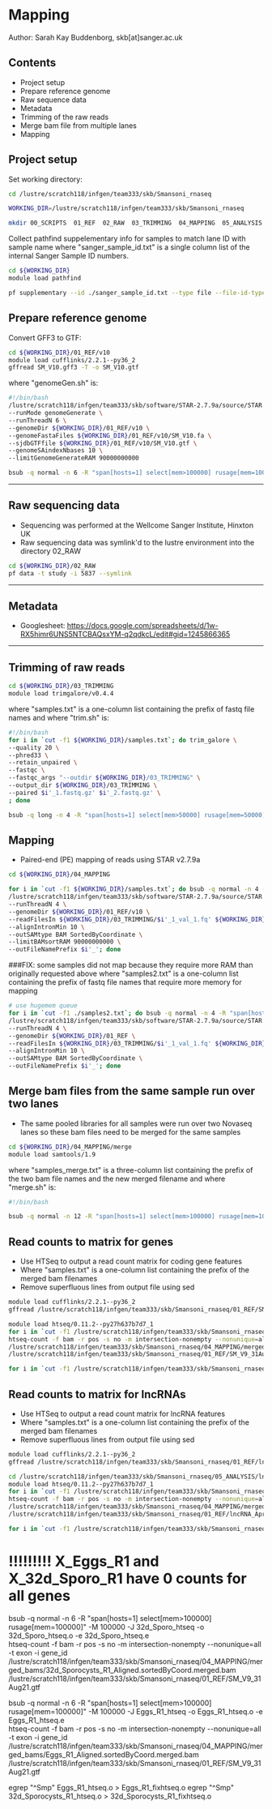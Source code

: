 # Mapping

Author: Sarah Kay Buddenborg, skb[at]sanger.ac.uk

## Contents
- Project setup
- Prepare reference genome
- Raw sequence data
- Metadata
- Trimming of the raw reads
- Merge bam file from multiple lanes
- Mapping

## Project setup
Set working directory:

```bash
cd /lustre/scratch118/infgen/team333/skb/Smansoni_rnaseq

WORKING_DIR=/lustre/scratch118/infgen/team333/skb/Smansoni_rnaseq

mkdir 00_SCRIPTS  01_REF  02_RAW  03_TRIMMING  04_MAPPING  05_ANALYSIS
```

Collect pathfind suppelementary info for samples to match lane ID with sample name
where "sanger_sample_id.txt" is a single column list of the internal Sanger Sample ID numbers.

```bash
cd ${WORKING_DIR}
module load pathfind

pf supplementary --id ./sanger_sample_id.txt --type file --file-id-type samples > samples_info.txt
```



## Prepare reference genome
Convert GFF3 to GTF:
```bash
cd ${WORKING_DIR}/01_REF/v10
module load cufflinks/2.2.1--py36_2
gffread SM_V10.gff3 -T -o SM_V10.gtf
```

where "genomeGen.sh" is:

```bash
#!/bin/bash
/lustre/scratch118/infgen/team333/skb/software/STAR-2.7.9a/source/STAR \
--runMode genomeGenerate \
--runThreadN 6 \
--genomeDir ${WORKING_DIR}/01_REF/v10 \
--genomeFastaFiles ${WORKING_DIR}/01_REF/v10/SM_V10.fa \
--sjdbGTFfile ${WORKING_DIR}/01_REF/v10/SM_V10.gtf \
--genomeSAindexNbases 10 \
--limitGenomeGenerateRAM 90000000000
```

```bash
bsub -q normal -n 6 -R "span[hosts=1] select[mem>100000] rusage[mem=100000]" -M 100000 -J genomeGen -o genomeGen.o -e genomeGen.e ./genomeGen.sh
```
---

## Raw sequencing data
- Sequencing was performed at the Wellcome Sanger Institute, Hinxton UK
- Raw sequencing data was symlink'd to the lustre environment into the directory 02_RAW

```bash
cd ${WORKING_DIR}/02_RAW
pf data -t study -i 5837 --symlink
```
---

## Metadata
- Googlesheet: https://docs.google.com/spreadsheets/d/1w-RX5himr6UNS5NTCBAQsxYM-q2qdkcL/edit#gid=1245866365

---

## Trimming of raw reads
```bash
cd ${WORKING_DIR}/03_TRIMMING
module load trimgalore/v0.4.4
```

where "samples.txt" is a one-column list containing the prefix of fastq file names
and where "trim.sh" is:

```bash
#!/bin/bash
for i in `cut -f1 ${WORKING_DIR}/samples.txt`; do trim_galore \
--quality 20 \
--phred33 \
--retain_unpaired \
--fastqc \
--fastqc_args "--outdir ${WORKING_DIR}/03_TRIMMING" \
--output_dir ${WORKING_DIR}/03_TRIMMING \
--paired $i'_1.fastq.gz' $i'_2.fastq.gz' \
; done
```

```bash
bsub -q long -n 4 -R "span[hosts=1] select[mem>50000] rusage[mem=50000]" -M 50000 -J trim -o trim.o -e trim.e ./trim.sh
```

## Mapping
- Paired-end (PE) mapping of reads using STAR v2.7.9a
```bash
cd ${WORKING_DIR}/04_MAPPING
```

```bash
for i in `cut -f1 ${WORKING_DIR}/samples.txt`; do bsub -q normal -n 4 -R "span[hosts=1] select[mem>100000] rusage[mem=100000]" -M 100000 -J $i -o $i'.o' -e $i'.e' \
/lustre/scratch118/infgen/team333/skb/software/STAR-2.7.9a/source/STAR \
--runThreadN 4 \
--genomeDir ${WORKING_DIR}/01_REF/v10 \
--readFilesIn ${WORKING_DIR}/03_TRIMMING/$i'_1_val_1.fq' ${WORKING_DIR}/03_TRIMMING/$i'_2_val_2.fq' \
--alignIntronMin 10 \
--outSAMtype BAM SortedByCoordinate \
--limitBAMsortRAM 90000000000 \
--outFileNamePrefix $i'_'; done
```

###FIX: some samples did not map because they require more RAM than originally requested above
where "samples2.txt" is a one-column list containing the prefix of fastq file names that require more memory for mapping

```bash
# use hugemem queue
for i in `cut -f1 ./samples2.txt`; do bsub -q normal -n 4 -R "span[hosts=1] select[mem>100000] rusage[mem=100000]" -M 100000 -J $i -o $i'.o' -e $i'.e' \
/lustre/scratch118/infgen/team333/skb/software/STAR-2.7.9a/source/STAR \
--runThreadN 4 \
--genomeDir ${WORKING_DIR}/01_REF \
--readFilesIn ${WORKING_DIR}/03_TRIMMING/$i'_1_val_1.fq' ${WORKING_DIR}/03_TRIMMING/$i'_2_val_2.fq' \
--alignIntronMin 10 \
--outSAMtype BAM SortedByCoordinate \
--outFileNamePrefix $i'_'; done
```

## Merge bam files from the same sample run over two lanes
- The same pooled libraries for all samples were run over two Novaseq lanes so these bam files need to be merged for the same samples

```bash
cd ${WORKING_DIR}/04_MAPPING/merge
module load samtools/1.9
```
where "samples_merge.txt" is a three-column list containing the prefix of the two bam file names and the new merged filename
and where "merge.sh" is:

```bash
#!/bin/bash

```

```bash
bsub -q normal -n 12 -R "span[hosts=1] select[mem>100000] rusage[mem=100000]" -M 100000 -J merge -o merge.o -e merge.e ./merge.sh
```

## Read counts to matrix for genes
- Use HTSeq to output a read count matrix for coding gene features
- Where "samples.txt" is a one-column list containing the prefix of the merged bam filenames
- Remove superfluous lines from output file using sed

```bash
module load cufflinks/2.2.1--py36_2
gffread /lustre/scratch118/infgen/team333/skb/Smansoni_rnaseq/01_REF/SM_V9_31Aug21.gff -T -o /lustre/scratch118/infgen/team333/skb/Smansoni_rnaseq/01_REF/SM_V9_31Aug21.gtf

module load htseq/0.11.2--py27h637b7d7_1
for i in `cut -f1 /lustre/scratch118/infgen/team333/skb/Smansoni_rnaseq/05_ANALYSIS/samples.txt`; do bsub -q normal -n 4 -R "span[hosts=1] select[mem>100000] rusage[mem=100000]" -M 100000 -J $i'htseq' -o $i'htseq.o' -e $i'htseq.e' \
htseq-count -f bam -r pos -s no -m intersection-nonempty --nonunique=all -t exon -i gene_id \
/lustre/scratch118/infgen/team333/skb/Smansoni_rnaseq/04_MAPPING/merged_bams/$i'_Aligned.sortedByCoord.merged.bam' \
/lustre/scratch118/infgen/team333/skb/Smansoni_rnaseq/01_REF/SM_V9_31Aug21.gtf; done

for i in `cut -f1 /lustre/scratch118/infgen/team333/skb/Smansoni_rnaseq/05_ANALYSIS/samples.txt`; do cat $i'htseq.o' | egrep "^Smp" $i'htseq.o' > $i'_fixhtseq.o'; done 
```

## Read counts to matrix for lncRNAs
- Use HTSeq to output a read count matrix for lncRNA features
- Where "samples.txt" is a one-column list containing the prefix of the merged bam filenames
- Remove superfluous lines from output file using sed

```bash
module load cufflinks/2.2.1--py36_2
gffread /lustre/scratch118/infgen/team333/skb/Smansoni_rnaseq/01_REF/lncRNA_April2021.NameChanged.addedType.gff3 -T -o /lustre/scratch118/infgen/team333/skb/Smansoni_rnaseq/01_REF/lncRNA_April2021.NameChanged.addedType.gtf

cd /lustre/scratch118/infgen/team333/skb/Smansoni_rnaseq/05_ANALYSIS/lncRNA_htseq
module load htseq/0.11.2--py27h637b7d7_1
for i in `cut -f1 /lustre/scratch118/infgen/team333/skb/Smansoni_rnaseq/05_ANALYSIS/samples.txt`; do bsub -q normal -n 4 -R "span[hosts=1] select[mem>100000] rusage[mem=100000]" -M 100000 -J $i'htseq' -o $i'htseq.o' -e $i'htseq.e' \
htseq-count -f bam -r pos -s no -m intersection-nonempty --nonunique=all -t exon -i gene_id \
/lustre/scratch118/infgen/team333/skb/Smansoni_rnaseq/04_MAPPING/merged_bams/$i'_Aligned.sortedByCoord.merged.bam' \
/lustre/scratch118/infgen/team333/skb/Smansoni_rnaseq/01_REF/lncRNA_April2021.NameChanged.addedType.gtf; done

for i in `cut -f1 /lustre/scratch118/infgen/team333/skb/Smansoni_rnaseq/05_ANALYSIS/samples.txt`; do cat $i'htseq.o' | egrep "^Smp" $i'htseq.o' > $i'_fixhtseq.o'; done 
```

# !!!!!!!!! X_Eggs_R1 and X_32d_Sporo_R1 have 0 counts for all genes
bsub -q normal -n 6 -R "span[hosts=1] select[mem>100000] rusage[mem=100000]" -M 100000 -J 32d_Sporo_htseq -o 32d_Sporo_htseq.o -e 32d_Sporo_htseq.e \
htseq-count -f bam -r pos -s no -m intersection-nonempty --nonunique=all -t exon -i gene_id \
/lustre/scratch118/infgen/team333/skb/Smansoni_rnaseq/04_MAPPING/merged_bams/32d_Sporocysts_R1_Aligned.sortedByCoord.merged.bam \
/lustre/scratch118/infgen/team333/skb/Smansoni_rnaseq/01_REF/SM_V9_31Aug21.gtf

bsub -q normal -n 6 -R "span[hosts=1] select[mem>100000] rusage[mem=100000]" -M 100000 -J Eggs_R1_htseq -o Eggs_R1_htseq.o -e Eggs_R1_htseq.e \
htseq-count -f bam -r pos -s no -m intersection-nonempty --nonunique=all -t exon -i gene_id \
/lustre/scratch118/infgen/team333/skb/Smansoni_rnaseq/04_MAPPING/merged_bams/Eggs_R1_Aligned.sortedByCoord.merged.bam \
/lustre/scratch118/infgen/team333/skb/Smansoni_rnaseq/01_REF/SM_V9_31Aug21.gtf



egrep "^Smp" Eggs_R1_htseq.o > Eggs_R1_fixhtseq.o
egrep "^Smp" 32d_Sporocysts_R1_htseq.o > 32d_Sporocysts_R1_fixhtseq.o

